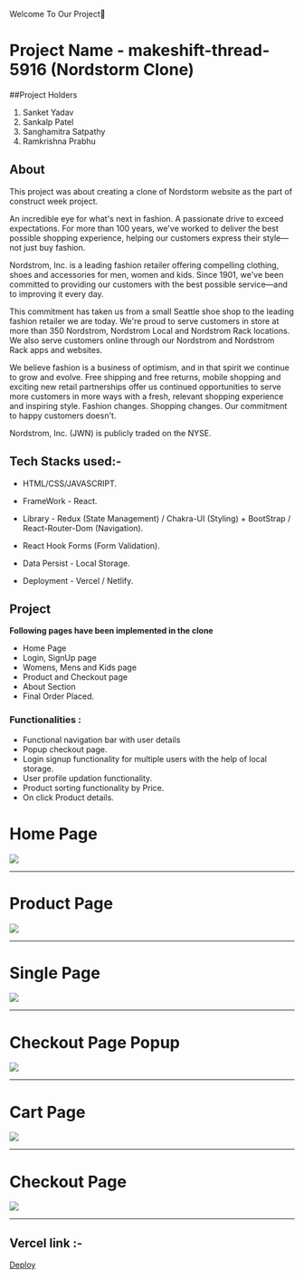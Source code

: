 Welcome To Our Project👋

# Project Name - makeshift-thread-5916 (Nordstorm Clone)

##Project Holders

1. Sanket Yadav
2. Sankalp Patel
3. Sanghamitra Satpathy
4. Ramkrishna Prabhu


## About
This project was about creating a clone of Nordstorm website as the part of construct week project. 

An incredible eye for what's next in fashion. A passionate drive to exceed expectations. For more than 100 years, we've worked to deliver the best possible shopping experience, helping our customers express their style—not just buy fashion.

Nordstrom, Inc. is a leading fashion retailer offering compelling clothing, shoes and accessories for men, women and kids. Since 1901, we've been committed to providing our customers with the best possible service—and to improving it every day.

This commitment has taken us from a small Seattle shoe shop to the leading fashion retailer we are today. We're proud to serve customers in store at more than 350 Nordstrom, Nordstrom Local and Nordstrom Rack locations. We also serve customers online through our Nordstrom and Nordstrom Rack apps and websites.

We believe fashion is a business of optimism, and in that spirit we continue to grow and evolve. Free shipping and free returns, mobile shopping and exciting new retail partnerships offer us continued opportunities to serve more customers in more ways with a fresh, relevant shopping experience and inspiring style. Fashion changes. Shopping changes. Our commitment to happy customers doesn't.

Nordstrom, Inc. (JWN) is publicly traded on the NYSE.

## Tech Stacks used:- 

* HTML/CSS/JAVASCRIPT.

* FrameWork - React. 

* Library - Redux (State Management) / Chakra-UI (Styling) + BootStrap / React-Router-Dom (Navigation).

* React Hook Forms (Form Validation).

* Data Persist - Local Storage.

* Deployment - Vercel / Netlify.

## Project
**Following pages have been implemented in the clone**
* Home Page
* Login, SignUp page 
* Womens, Mens and Kids page 
* Product and Checkout page 
* About Section
* Final Order Placed.  


### Functionalities :
* Functional navigation bar with user details
* Popup checkout page.
* Login signup functionality for multiple users with the help of local storage.
* User profile updation functionality.
* Product sorting functionality by Price.
* On click Product details.

<h1>Home Page</h1>
<img src="https://i.postimg.cc/J0H4F1zR/Home-page.png" />
<br />
<hr />

<h1>Product Page</h1>
<img src="https://i.postimg.cc/QxRSwS0D/Product-page.png" />
<br />
<hr />


<h1>Single Page</h1>
<img src="https://i.postimg.cc/52s513mj/Singlepage.png" />
<br />
<hr />

<h1>Checkout Page Popup</h1>
<img src="https://i.postimg.cc/Z5WnBxSW/checkout1.png" />
<br />
<hr />

<h1>Cart Page</h1>
<img src="https://i.postimg.cc/Tw0fHKx8/CartPage.png" />
<br />
<hr />

<h1>Checkout Page</h1>
<img src="https://i.postimg.cc/yx25fKD4/Checkout-Fianl.png" />
<br />
<hr />

## Vercel link :-
<a href="https://makeshift-thread-5916-sankalp2009.vercel.app/">Deploy</a>
